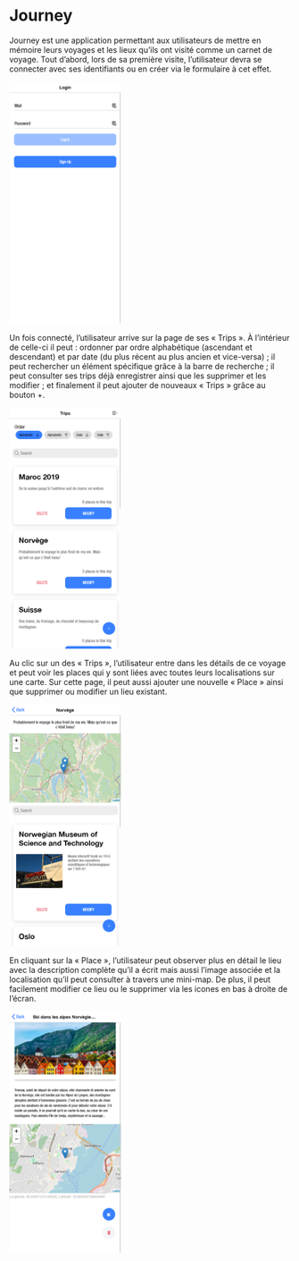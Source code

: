 # Journey

Journey est une application permettant aux utilisateurs de mettre en mémoire leurs voyages et les lieux qu’ils ont visité comme un carnet de voyage.
Tout d’abord, lors de sa première visite, l’utilisateur devra se connecter avec ses identifiants ou en créer via le formulaire à cet effet. 


<img src="./ImgReadme/PageLogin.png" width="200" alt="Image de la page de login">

Un fois connecté, l’utilisateur arrive sur la page de ses « Trips ». À l’intérieur de celle-ci il peut : ordonner par ordre alphabétique (ascendant et descendant) et par date (du plus récent au plus ancien et vice-versa) ; il peut rechercher un élément spécifique grâce à la barre de recherche ; il peut consulter ses trips déjà enregistrer ainsi que les supprimer et les modifier ; et finalement il peut ajouter de nouveaux « Trips » grâce au bouton +.

<img src="./ImgReadme/PageTrip.png" width="200" alt="Image de la page Trip">

Au clic sur un des « Trips », l’utilisateur entre dans les détails de ce voyage et peut voir les places qui y sont liées avec toutes leurs localisations sur une carte. Sur cette page, il peut aussi ajouter une nouvelle « Place » ainsi que supprimer ou modifier un lieu existant.

<img src="./ImgReadme/PagePlaces.png" width="200" alt="Image de la page Places">

En cliquant sur la « Place », l’utilisateur peut observer plus en détail le lieu avec la description complète qu’il a écrit mais aussi l’image associée et la localisation qu’il peut consulter à travers une mini-map. De plus, il peut facilement modifier ce lieu ou le supprimer via les icones en bas à droite de l’écran.

<img src="./ImgReadme/PagePlaceDetails.png" width="200" alt="Image de la page PlaceDetails">